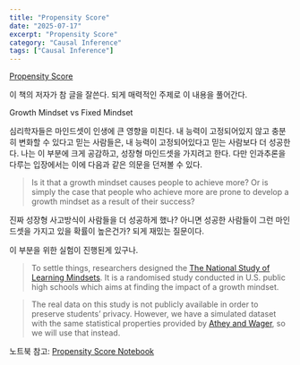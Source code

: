 ```yaml
---
title: "Propensity Score"
date: "2025-07-17"
excerpt: "Propensity Score"
category: "Causal Inference"
tags: ["Causal Inference"]
---
```


[Propensity Score](https://matheusfacure.github.io/python-causality-handbook/11-Propensity-Score.html)


이 책의 저자가 참 글을 잘쓴다.
되게 매력적인 주제로 이 내용을 풀어간다.

Growth Mindset vs Fixed Mindset

심리학자들은 마인드셋이 인생에 큰 영향을 미친다. 내 능력이 고정되어있지 않고 충분히 변화할 수 있다고 믿는 사람들은, 내 능력이 고정되어있다고 믿는 사람보다 더 성공한다.
나는 이 부분에 크게 공감하고, 성장형 마인드셋을 가지려고 한다.
다만 인과추론을 다루는 입장에서는 이에 다음과 같은 의문을 던져볼 수 있다.

> Is it that a growth mindset causes people to achieve more? Or is simply the case that people who achieve more are prone to develop a growth mindset as a result of their success? 

진짜 성장형 사고방식이 사람들을 더 성공하게 했나? 아니면 성공한 사람들이 그런 마인드셋을 가지고 있을 확률이 높은건가?
되게 재밌는 질문이다.

이 부분을 위한 실험이 진행된게 있구나.

> To settle things, researchers designed the [The National Study of Learning Mindsets](https://studentexperiencenetwork.org/national-mindset-study/). It is a randomised study conducted in U.S. public high schools which aims at finding the impact of a growth mindset.

> The real data on this study is not publicly available in order to preserve students’ privacy. However, we have a simulated dataset with the same statistical properties provided by [Athey and Wager](https://arxiv.org/pdf/1902.07409), so we will use that instead.

노트북 참고: [Propensity Score Notebook](https://mkk4726.github.io/posts/Causal%20Inference/Causal%20Inference%20for%20The%20Brave%20and%20True/PropensityScore.ipynb)
